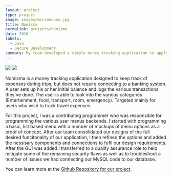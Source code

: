 ```yaml
---
layout: project
type: project
image: images/micromouse.jpg
title: Nomisma
permalink: projects/nomisma
date: 2016
labels:
  - Java
  - Secure Development
summary: My team developed a simple money tracking application to apply secure development practices for our ICS 491 class.
---
```


<div class="ui small rounded images">
  <img class="ui image" src="../images/micromouse-robot.png">
  <img class="ui image" src="../images/micromouse-robot-2.jpg">
</div>

Nomisma is a money tracking application designed to keep track of expenses during trips, but does not require connecting to a banking system. A user sets up his or her initial balance and logs the various transactions they've done. The user is able to look into the various categories (Entertainment, food, transport, room, emergency). Targeted mainly for users who wish to track travel expenses.

For this project, I was a contributing programmer who was responsible for programming the various user menus backends. I started with programming a basic, list based menu with a number of mockups of menu options as a proof of concept. After our team consolidated our designs of the full desired funcitonality of our application, I then refined the options and added the nessisary components and connections to fufil our design requirements. After the GUI was added I transferred to a quality assurance role to help mitigate some of the remaining security flaws as well as to troubleshoot a number of issues we had connecting our MySQL code to our database. 

You can learn more at the [Github Repository for our project](https://github.com/markent94/Nomisma/wiki).



